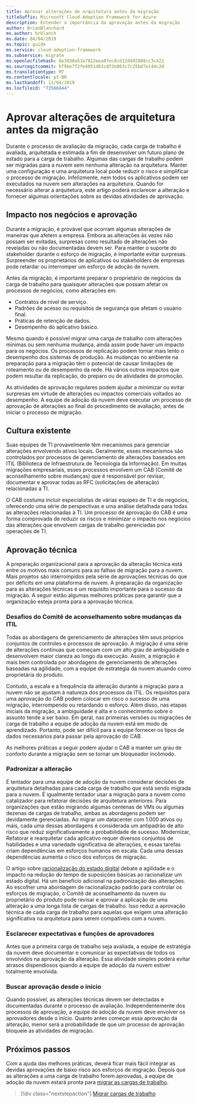 ```yaml
---
title: Aprovar alterações de arquitetura antes da migração
titleSuffix: Microsoft Cloud Adoption Framework for Azure
description: Entender a importância da aprovação antes da migração
author: BrianBlanchard
ms.author: brblanch
ms.date: 04/04/2019
ms.topic: guide
ms.service: cloud-adoption-framework
ms.subservice: migrate
ms.openlocfilehash: 8e3030a53a7812eea87ec8cd12d492888cc3c421
ms.sourcegitcommit: bf9be7f2fe4851d83cdf3e083c7c25bd7e144c20
ms.translationtype: MT
ms.contentlocale: pt-BR
ms.lasthandoff: 11/04/2019
ms.locfileid: "73566844"
---
```

# <a name="approve-architecture-changes-before-migration"></a>Aprovar alterações de arquitetura antes da migração

Durante o processo de avaliação da migração, cada carga de trabalho é avaliada, arquitetada e estimada a fim de desenvolver um futuro plano de estado para a carga de trabalho. Algumas das cargas de trabalho podem ser migradas para a nuvem sem nenhuma alteração na arquitetura. Manter uma configuração e uma arquitetura local pode reduzir o risco e simplificar o processo de migração. Infelizmente, nem todos os aplicativos podem ser executados na nuvem sem alterações na arquitetura. Quando for necessário alterar a arquitetura, este artigo poderá esclarecer a alteração e fornecer algumas orientações sobre as devidas atividades de aprovação.

## <a name="business-impact-and-approval"></a>Impacto nos negócios e aprovação

Durante a migração, é provável que ocorram algumas alterações de maneiras que afetem a empresa. Embora as alterações às vezes não possam ser evitadas, surpresas como resultado de alterações não reveladas ou não documentadas devem ser. Para manter o suporte do stakeholder durante o esforço de migração, é importante evitar surpresas. Surpreender os proprietários de aplicativos ou stakeholders de empresas pode retardar ou interromper um esforço de adoção de nuvem.

Antes da migração, é importante preparar o proprietário de negócios da carga de trabalho para quaisquer alterações que possam afetar os processos de negócios, como alterações em:

- Contratos de nível de serviço.
- Padrões de acesso ou requisitos de segurança que afetam o usuário final.
- Práticas de retenção de dados.
- Desempenho do aplicativo básico.

Mesmo quando é possível migrar uma carga de trabalho com alterações mínimas ou sem nenhuma mudança, ainda assim pode haver um impacto para os negócios. Os processos de replicação podem tornar mais lento o desempenho dos sistemas de produção. As mudanças no ambiente na preparação para a migração têm o potencial de causar limitações de roteamento ou de desempenho da rede. Há vários outros impactos que podem resultar da replicação, do preparo ou de atividades de promoção.

As atividades de aprovação regulares podem ajudar a minimizar ou evitar surpresas em virtude de alterações ou impactos comerciais voltados ao desempenho. A equipe de adoção da nuvem deve executar um processo de aprovação de alterações ao final do procedimento de avaliação, antes de iniciar o processo de migração.

## <a name="existing-culture"></a>Cultura existente

Suas equipes de TI provavelmente têm mecanismos para gerenciar alterações envolvendo ativos locais. Geralmente, esses mecanismos são controlados por processos de gerenciamento de alterações baseados em ITIL (Biblioteca de Infraestrutura de Tecnologia da Informação). Em muitas migrações empresariais, esses processos envolvem um CAB (Comitê de aconselhamento sobre mudanças) que é responsável por revisar, documentar e aprovar todas as RFC (solicitações de alteração) relacionadas a TI.

O CAB costuma incluir especialistas de várias equipes de TI e de negócios, oferecendo uma série de perspectivas e uma análise detalhada para todas as alterações relacionadas à TI. Um processo de aprovação do CAB é uma forma comprovada de reduzir os riscos e minimizar o impacto nos negócios das alterações que envolvem cargas de trabalho gerenciadas por operações de TI.

## <a name="technical-approval"></a>Aprovação técnica

A preparação organizacional para a aprovação da alteração técnica está entre os motivos mais comuns para as falhas de migração para a nuvem. Mais projetos são interrompidos pela série de aprovações técnicas do que por déficits em uma plataforma de nuvem. A preparação da organização para as alterações técnicas é um requisito importante para o sucesso da migração. A seguir estão algumas melhores práticas para garantir que a organização esteja pronta para a aprovação técnica.

### <a name="itil-change-advisory-board-challenges"></a>Desafios do Comitê de aconselhamento sobre mudanças da ITIL

Todas as abordagens de gerenciamento de alterações têm seus próprios conjuntos de controles e processos de aprovação. A migração é uma série de alterações contínuas que começam com um alto grau de ambiguidade e desenvolvem maior clareza ao longo da execução. Assim, a migração é mais bem controlada por abordagens de gerenciamento de alterações baseadas na agilidade, com a equipe de estratégia da nuvem atuando como proprietária do produto.

Contudo, a escala e a frequência da alteração durante a migração para a nuvem não se ajustam à natureza dos processos da ITIL. Os requisitos para uma aprovação do CAB podem colocar em risco o sucesso de uma migração, interrompendo ou retardando o esforço. Além disso, nas etapas iniciais da migração, a ambiguidade é alta e o conhecimento sobre o assunto tende a ser baixo. Em geral, nas primeiras versões ou migrações de carga de trabalho a equipe de adoção da nuvem está em modo de aprendizado. Portanto, pode ser difícil para a equipe fornecer os tipos de dados necessários para passar pela aprovação do CAB.

As melhores práticas a seguir podem ajudar o CAB a manter um grau de conforto durante a migração sem se tornar um bloqueador incômodo.

### <a name="standardize-change"></a>Padronizar a alteração

É tentador para uma equipe de adoção da nuvem considerar decisões de arquitetura detalhadas para cada carga de trabalho que está sendo migrada para a nuvem. É igualmente tentador usar a migração para a nuvem como catalizador para refatorar decisões de arquitetura anteriores. Para organizações que estão migrando algumas centenas de VMs ou algumas dezenas de cargas de trabalho, ambas as abordagens podem ser devidamente gerenciadas. Ao migrar um datacenter com 1.000 ativos ou mais, cada uma dessas abordagens é considerada um antipadrão de alto risco que reduz significativamente a probabilidade de sucesso. Modernizar, Refatorar e rearquitetar cada aplicativo requer diversos conjuntos de habilidades e uma variedade significativa de alterações, e essas tarefas criam dependências em esforços humanos em escala. Cada uma dessas dependências aumenta o risco dos esforços de migração.

O artigo sobre [racionalização do estado digital](../../../digital-estate/rationalize.md) debate a agilidade e o impacto na redução do tempo de suposições básicas ao racionalizar um estado digital. Há um benefício adicional na padronização das alterações. Ao escolher uma abordagem de racionalização padrão para controlar os esforços de migração, o Comitê de aconselhamento da nuvem ou proprietário do produto pode revisar e aprovar a aplicação de uma alteração a uma longa lista de cargas de trabalho. Isso reduz a aprovação técnica de cada carga de trabalho para aquelas que exigem uma alteração significativa na arquitetura para serem compatíveis com a nuvem.

### <a name="clarify-expectations-and-roles-of-approvers"></a>Esclarecer expectativas e funções de aprovadores

Antes que a primeira carga de trabalho seja avaliada, a equipe de estratégia da nuvem deve documentar e comunicar as expectativas de todos os envolvidos na aprovação da alteração. Essa atividade simples poderá evitar atrasos dispendiosos quando a equipe de adoção da nuvem estiver totalmente envolvida.

### <a name="seek-approval-early"></a>Buscar aprovação desde o início

Quando possível, as alterações técnicas devem ser detectadas e documentadas durante o processo de avaliação. Independentemente dos processos de aprovação, a equipe de adoção da nuvem deve envolver os aprovadores desde o início. Quanto antes começar essa aprovação da alteração, menor será a probabilidade de que um processo de aprovação bloqueie as atividades de migração.

## <a name="next-steps"></a>Próximos passos

Com a ajuda das melhores práticas, deverá ficar mais fácil integrar as devidas aprovações de baixo risco aos esforços de migração. Depois que as alterações a uma carga de trabalho forem aprovadas, a equipe de adoção da nuvem estará pronta para [migrar as cargas de trabalho](../migrate/index.md).

> [!div class="nextstepaction"]
> [Migrar cargas de trabalho](../migrate/index.md)
